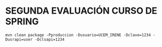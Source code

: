 # SEGUNDA EVALUACIÓN CURSO DE SPRING

```
mvn clean package -Pproduccion -Dusuario=UCEM_IRENE -Dclave=1234 -Dusrapi=user -Dclsapi=1234
```
